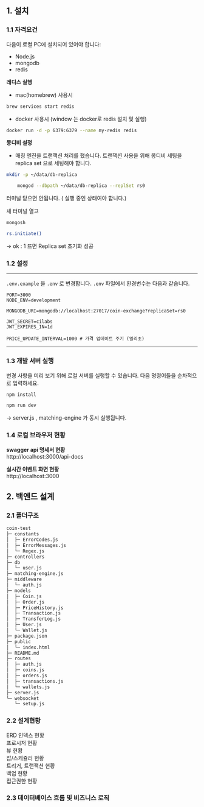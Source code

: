 
## 1.  설치

### 1.1 자격요건

다음이 로컬 PC에 설치되어 있어야 합니다:

- Node.js
- mongodb
- redis

**레디스 실행**

- mac(homebrew) 사용시
```bash
brew services start redis
```

- docker 사용시 (window 는 docker로 redis 설치 및 실행)
```bash
docker run -d -p 6379:6379 --name my-redis redis
```

**몽디비 설정**

- 매칭 엔진을 트랜잭션 처리를 했습니다. 트랜잭션 사용을 위해 몽디비 세팅을 replica set 으로 세팅해야 합니다.

```bash
mkdir -p ~/data/db-replica
```

```bash
	mongod --dbpath ~/data/db-replica --replSet rs0
```
터미널 닫으면 안됩니다. ( 실행 중인 상태여야 합니다.)

새 터미널 열고 
```bash
mongosh
```

```bash
rs.initiate()
```

-> ok : 1 뜨면 Replica set 초기화 성공

### 1.2 설정

---
`.env.example` 을 `.env` 로 변경합니다.
`.env` 파일에서 환경변수는 다음과 같습니다.

```env
PORT=3000
NODE_ENV=development

MONGODB_URI=mongodb://localhost:27017/coin-exchange?replicaSet=rs0

JWT_SECRET=cilabs
JWT_EXPIRES_IN=1d

PRICE_UPDATE_INTERVAL=1000 # 가격 업데이트 주기 (밀리초) 
```

---

### 1.3 개발 서버 실행

변경 사항을 미리 보기 위해 로컬 서버를 실행할 수 있습니다. 다음 명령어들을 순차적으로 입력하세요.

```bash
npm install
```

```bash
npm run dev 
```
-> server.js , matching-engine 가 동시 실행됩니다.

### 1.4 로컬 브라우저 현황

**swagger api 명세서 현황**  
http://localhost:3000/api-docs

**실시간 이벤트 화면 현황**  
http://localhost:3000

## 2. 백엔드 설계

### 2.1 폴더구조

```bash
coin-test
├─ constants              
│  ├─ ErrorCodes.js
│  ├─ ErrorMessages.js
│  └─ Regex.js
├─ controllers
├─ db
│  └─ user.js
├─ matching-engine.js
├─ middleware
│  └─ auth.js
├─ models
│  ├─ Coin.js
│  ├─ Order.js
│  ├─ PriceHistory.js
│  ├─ Transaction.js
│  ├─ TransferLog.js
│  ├─ User.js
│  └─ Wallet.js
├─ package.json
├─ public
│  └─ index.html
├─ README.md
├─ routes
│  ├─ auth.js
│  ├─ coins.js
│  ├─ orders.js
│  ├─ transactions.js
│  └─ wallets.js
├─ server.js
└─ websocket
   └─ setup.js

```

### 2.2 설계현황

ERD 
인덱스 현황  
프로시저 현황  
뷰 현황  
잡/스케쥴러 현황  
트리거, 트랜잭션 현황  
백업 현황  
접근권한 현황  

### 2.3 데이터베이스 흐름 및 비즈니스 로직

